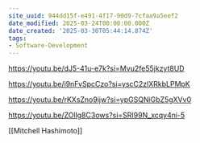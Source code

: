 ```yaml
---
site_uuid: 944dd15f-e491-4f17-90d9-7cfaa9a5eef2
date_modified: 2025-03-24T00:00:00.000Z
date_created: '2025-03-30T05:44:14.874Z'
tags:
- Software-Development
---
```




https://youtu.be/dJ5-41u-e7k?si=Mvu2fe55jkzyt8UD

https://youtu.be/i9nFvSpcCzo?si=yscC2zlXRkbLPMpK

https://youtu.be/rKXsZno9ijw?si=ypGSQNiGbZ5gXVv0

https://youtu.be/ZOllg8C3ows?si=SRI99N_xcqy4ni-5

[[Mitchell Hashimoto]]

